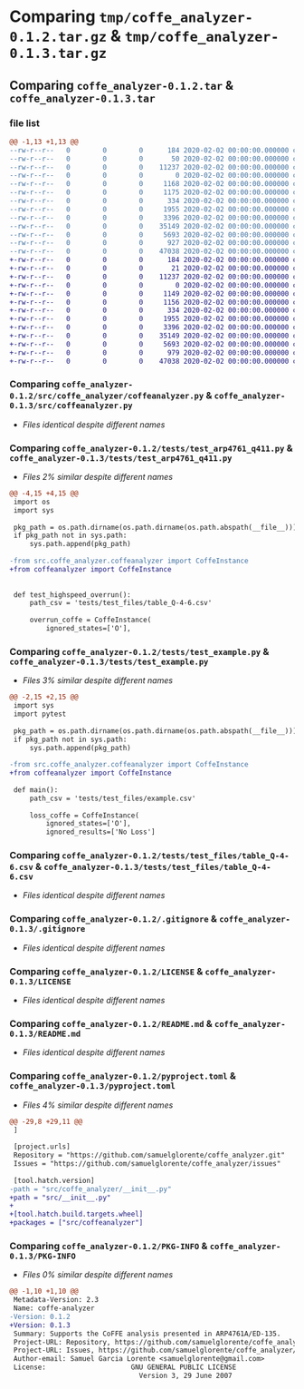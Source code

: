 # Comparing `tmp/coffe_analyzer-0.1.2.tar.gz` & `tmp/coffe_analyzer-0.1.3.tar.gz`

## Comparing `coffe_analyzer-0.1.2.tar` & `coffe_analyzer-0.1.3.tar`

### file list

```diff
@@ -1,13 +1,13 @@
--rw-r--r--   0        0        0      184 2020-02-02 00:00:00.000000 coffe_analyzer-0.1.2/requirements-dev.txt
--rw-r--r--   0        0        0       50 2020-02-02 00:00:00.000000 coffe_analyzer-0.1.2/src/coffe_analyzer/__init__.py
--rw-r--r--   0        0        0    11237 2020-02-02 00:00:00.000000 coffe_analyzer-0.1.2/src/coffe_analyzer/coffeanalyzer.py
--rw-r--r--   0        0        0        0 2020-02-02 00:00:00.000000 coffe_analyzer-0.1.2/tests/__init__.py
--rw-r--r--   0        0        0     1168 2020-02-02 00:00:00.000000 coffe_analyzer-0.1.2/tests/test_arp4761_q411.py
--rw-r--r--   0        0        0     1175 2020-02-02 00:00:00.000000 coffe_analyzer-0.1.2/tests/test_example.py
--rw-r--r--   0        0        0      334 2020-02-02 00:00:00.000000 coffe_analyzer-0.1.2/tests/test_files/example.csv
--rw-r--r--   0        0        0     1955 2020-02-02 00:00:00.000000 coffe_analyzer-0.1.2/tests/test_files/table_Q-4-6.csv
--rw-r--r--   0        0        0     3396 2020-02-02 00:00:00.000000 coffe_analyzer-0.1.2/.gitignore
--rw-r--r--   0        0        0    35149 2020-02-02 00:00:00.000000 coffe_analyzer-0.1.2/LICENSE
--rw-r--r--   0        0        0     5693 2020-02-02 00:00:00.000000 coffe_analyzer-0.1.2/README.md
--rw-r--r--   0        0        0      927 2020-02-02 00:00:00.000000 coffe_analyzer-0.1.2/pyproject.toml
--rw-r--r--   0        0        0    47038 2020-02-02 00:00:00.000000 coffe_analyzer-0.1.2/PKG-INFO
+-rw-r--r--   0        0        0      184 2020-02-02 00:00:00.000000 coffe_analyzer-0.1.3/requirements-dev.txt
+-rw-r--r--   0        0        0       21 2020-02-02 00:00:00.000000 coffe_analyzer-0.1.3/src/__init__.py
+-rw-r--r--   0        0        0    11237 2020-02-02 00:00:00.000000 coffe_analyzer-0.1.3/src/coffeanalyzer.py
+-rw-r--r--   0        0        0        0 2020-02-02 00:00:00.000000 coffe_analyzer-0.1.3/tests/__init__.py
+-rw-r--r--   0        0        0     1149 2020-02-02 00:00:00.000000 coffe_analyzer-0.1.3/tests/test_arp4761_q411.py
+-rw-r--r--   0        0        0     1156 2020-02-02 00:00:00.000000 coffe_analyzer-0.1.3/tests/test_example.py
+-rw-r--r--   0        0        0      334 2020-02-02 00:00:00.000000 coffe_analyzer-0.1.3/tests/test_files/example.csv
+-rw-r--r--   0        0        0     1955 2020-02-02 00:00:00.000000 coffe_analyzer-0.1.3/tests/test_files/table_Q-4-6.csv
+-rw-r--r--   0        0        0     3396 2020-02-02 00:00:00.000000 coffe_analyzer-0.1.3/.gitignore
+-rw-r--r--   0        0        0    35149 2020-02-02 00:00:00.000000 coffe_analyzer-0.1.3/LICENSE
+-rw-r--r--   0        0        0     5693 2020-02-02 00:00:00.000000 coffe_analyzer-0.1.3/README.md
+-rw-r--r--   0        0        0      979 2020-02-02 00:00:00.000000 coffe_analyzer-0.1.3/pyproject.toml
+-rw-r--r--   0        0        0    47038 2020-02-02 00:00:00.000000 coffe_analyzer-0.1.3/PKG-INFO
```

### Comparing `coffe_analyzer-0.1.2/src/coffe_analyzer/coffeanalyzer.py` & `coffe_analyzer-0.1.3/src/coffeanalyzer.py`

 * *Files identical despite different names*

### Comparing `coffe_analyzer-0.1.2/tests/test_arp4761_q411.py` & `coffe_analyzer-0.1.3/tests/test_arp4761_q411.py`

 * *Files 2% similar despite different names*

```diff
@@ -4,15 +4,15 @@
 import os
 import sys
 
 pkg_path = os.path.dirname(os.path.dirname(os.path.abspath(__file__)))
 if pkg_path not in sys.path:
     sys.path.append(pkg_path)
 
-from src.coffe_analyzer.coffeanalyzer import CoffeInstance
+from coffeanalyzer import CoffeInstance
 
 
 def test_highspeed_overrun():
     path_csv = 'tests/test_files/table_Q-4-6.csv'
 
     overrun_coffe = CoffeInstance(
         ignored_states=['O'],
```

### Comparing `coffe_analyzer-0.1.2/tests/test_example.py` & `coffe_analyzer-0.1.3/tests/test_example.py`

 * *Files 3% similar despite different names*

```diff
@@ -2,15 +2,15 @@
 import sys
 import pytest
 
 pkg_path = os.path.dirname(os.path.dirname(os.path.abspath(__file__)))
 if pkg_path not in sys.path:
     sys.path.append(pkg_path)
     
-from src.coffe_analyzer.coffeanalyzer import CoffeInstance
+from coffeanalyzer import CoffeInstance
 
 def main():
     path_csv = 'tests/test_files/example.csv'
 
     loss_coffe = CoffeInstance(
         ignored_states=['O'], 
         ignored_results=['No Loss']
```

### Comparing `coffe_analyzer-0.1.2/tests/test_files/table_Q-4-6.csv` & `coffe_analyzer-0.1.3/tests/test_files/table_Q-4-6.csv`

 * *Files identical despite different names*

### Comparing `coffe_analyzer-0.1.2/.gitignore` & `coffe_analyzer-0.1.3/.gitignore`

 * *Files identical despite different names*

### Comparing `coffe_analyzer-0.1.2/LICENSE` & `coffe_analyzer-0.1.3/LICENSE`

 * *Files identical despite different names*

### Comparing `coffe_analyzer-0.1.2/README.md` & `coffe_analyzer-0.1.3/README.md`

 * *Files identical despite different names*

### Comparing `coffe_analyzer-0.1.2/pyproject.toml` & `coffe_analyzer-0.1.3/pyproject.toml`

 * *Files 4% similar despite different names*

```diff
@@ -29,8 +29,11 @@
 ]
 
 [project.urls]
 Repository = "https://github.com/samuelglorente/coffe_analyzer.git"
 Issues = "https://github.com/samuelglorente/coffe_analyzer/issues"
 
 [tool.hatch.version]
-path = "src/coffe_analyzer/__init__.py"
+path = "src/__init__.py"
+
+[tool.hatch.build.targets.wheel]
+packages = ["src/coffeanalyzer"]
```

### Comparing `coffe_analyzer-0.1.2/PKG-INFO` & `coffe_analyzer-0.1.3/PKG-INFO`

 * *Files 0% similar despite different names*

```diff
@@ -1,10 +1,10 @@
 Metadata-Version: 2.3
 Name: coffe-analyzer
-Version: 0.1.2
+Version: 0.1.3
 Summary: Supports the CoFFE analysis presented in ARP4761A/ED-135.
 Project-URL: Repository, https://github.com/samuelglorente/coffe_analyzer.git
 Project-URL: Issues, https://github.com/samuelglorente/coffe_analyzer/issues
 Author-email: Samuel Garcia Lorente <samuelglorente@gmail.com>
 License:                     GNU GENERAL PUBLIC LICENSE
                                Version 3, 29 June 2007
```

